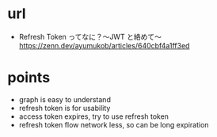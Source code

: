 # url

- Refresh Token ってなに？〜JWT と絡めて〜
  https://zenn.dev/ayumukob/articles/640cbf4a1ff3ed

# points

- graph is easy to understand
- refresh token is for usability
- access token expires, try to use refresh token
- refresh token flow network less, so can be long expiration
